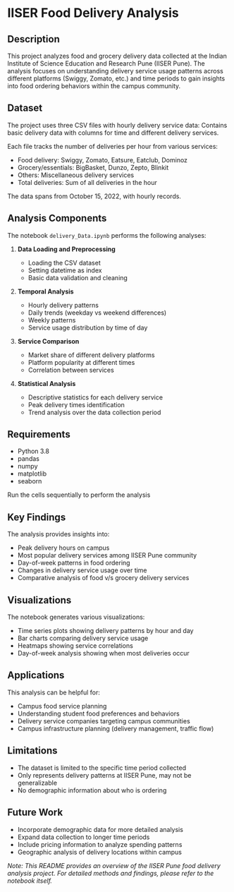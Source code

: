 # IISER Food Delivery Analysis

## Description
This project analyzes food and grocery delivery data collected at the Indian Institute of Science Education and Research Pune (IISER Pune). The analysis focuses on understanding delivery service usage patterns across different platforms (Swiggy, Zomato, etc.) and time periods to gain insights into food ordering behaviors within the campus community.

## Dataset
The project uses three CSV files with hourly delivery service data:
Contains basic delivery data with columns for time and different delivery services.

Each file tracks the number of deliveries per hour from various services:
- Food delivery: Swiggy, Zomato, Eatsure, Eatclub, Dominoz
- Grocery/essentials: BigBasket, Dunzo, Zepto, Blinkit
- Others: Miscellaneous delivery services
- Total deliveries: Sum of all deliveries in the hour

The data spans from October 15, 2022, with hourly records.

## Analysis Components
The notebook `delivery_Data.ipynb` performs the following analyses:

1. **Data Loading and Preprocessing**
   - Loading the CSV dataset
   - Setting datetime as index
   - Basic data validation and cleaning

2. **Temporal Analysis**
   - Hourly delivery patterns
   - Daily trends (weekday vs weekend differences)
   - Weekly patterns
   - Service usage distribution by time of day

3. **Service Comparison**
   - Market share of different delivery platforms
   - Platform popularity at different times
   - Correlation between services

4. **Statistical Analysis**
   - Descriptive statistics for each delivery service
   - Peak delivery times identification
   - Trend analysis over the data collection period

## Requirements
- Python 3.8
- pandas
- numpy
- matplotlib
- seaborn

Run the cells sequentially to perform the analysis

## Key Findings
The analysis provides insights into:
- Peak delivery hours on campus
- Most popular delivery services among IISER Pune community
- Day-of-week patterns in food ordering
- Changes in delivery service usage over time
- Comparative analysis of food v/s grocery delivery services

## Visualizations
The notebook generates various visualizations:
- Time series plots showing delivery patterns by hour and day
- Bar charts comparing delivery service usage
- Heatmaps showing service correlations
- Day-of-week analysis showing when most deliveries occur

## Applications
This analysis can be helpful for:
- Campus food service planning
- Understanding student food preferences and behaviors
- Delivery service companies targeting campus communities
- Campus infrastructure planning (delivery management, traffic flow)

## Limitations
- The dataset is limited to the specific time period collected
- Only represents delivery patterns at IISER Pune, may not be generalizable
- No demographic information about who is ordering

## Future Work
- Incorporate demographic data for more detailed analysis
- Expand data collection to longer time periods
- Include pricing information to analyze spending patterns
- Geographic analysis of delivery locations within campus

*Note: This README provides an overview of the IISER Pune food delivery analysis project. For detailed methods and findings, please refer to the notebook itself.* 
